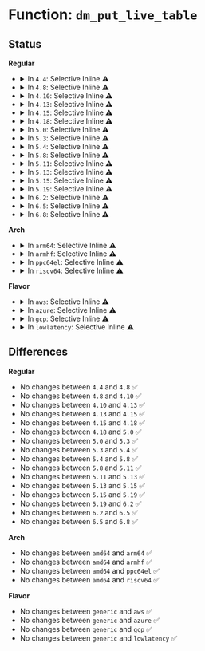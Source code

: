 # Function: <code>dm_put_live_table</code>

## Status
<b>Regular</b>
<ul>
<li>
<details>
<summary>In <code>4.4</code>: Selective Inline ⚠️</summary>

```c
void dm_put_live_table(struct mapped_device *md, int srcu_idx);
```

**Collision:** Unique Global

**Inline:** Selective

**Transformation:** False

**Instances:**

```
In drivers/md/dm.c (ffffffff816a02ff)
Location: drivers/md/dm.c:745
Inline: True
Inline callers:
  - drivers/md/dm.c:dm_get_live_table_for_ioctl
  - drivers/md/dm.c:dm_pr_clear
  - drivers/md/dm.c:dm_pr_preempt
  - drivers/md/dm.c:dm_pr_release
  - drivers/md/dm.c:dm_pr_reserve
  - drivers/md/dm.c:dm_pr_register
  - drivers/md/dm.c:dm_blk_ioctl
  - drivers/md/dm.c:__dm_destroy
  - drivers/md/dm.c:dm_make_request
  - drivers/md/dm.c:dm_make_request
  - drivers/md/dm.c:dm_wq_work
  - drivers/md/dm.c:dm_prep_fn
  - drivers/md/dm.c:dm_prep_fn
  - drivers/md/dm.c:dm_request_fn
  - drivers/md/dm.c:dm_mq_queue_rq
  - drivers/md/dm.c:dm_mq_queue_rq
Direct callers:
  - drivers/md/dm-ioctl.c:__hash_remove
  - drivers/md/dm-ioctl.c:__dev_status
  - drivers/md/dm-ioctl.c:__dev_status
  - drivers/md/dm-ioctl.c:target_message
  - drivers/md/dm-ioctl.c:dev_rename
  - drivers/md/dm-ioctl.c:table_status
  - drivers/md/dm-ioctl.c:table_deps
  - drivers/md/dm-ioctl.c:dev_wait
```
**Symbols:**

```
ffffffff816a3130-ffffffff816a3140: dm_put_live_table (STB_GLOBAL)
```
</details>
</li>
<li>
<details>
<summary>In <code>4.8</code>: Selective Inline ⚠️</summary>

```c
void dm_put_live_table(struct mapped_device *md, int srcu_idx);
```

**Collision:** Unique Global

**Inline:** Selective

**Transformation:** False

**Instances:**

```
In drivers/md/dm.c (ffffffff8170356a)
Location: drivers/md/dm.c:579
Inline: True
Inline callers:
  - drivers/md/dm.c:dm_wq_work
  - drivers/md/dm.c:__dm_destroy
  - drivers/md/dm.c:dm_make_request
  - drivers/md/dm.c:dm_make_request
  - drivers/md/dm.c:dm_blk_direct_access
  - drivers/md/dm.c:dm_grab_bdev_for_ioctl
  - drivers/md/dm.c:dm_grab_bdev_for_ioctl
Direct callers:
  - drivers/md/dm-ioctl.c:target_message
  - drivers/md/dm-ioctl.c:table_status
  - drivers/md/dm-ioctl.c:table_deps
  - drivers/md/dm-ioctl.c:dev_wait
  - drivers/md/dm-ioctl.c:dev_rename
  - drivers/md/dm-ioctl.c:__dev_status
  - drivers/md/dm-ioctl.c:__dev_status
  - drivers/md/dm-ioctl.c:__hash_remove
  - drivers/md/dm-rq.c:dm_mq_queue_rq
  - drivers/md/dm-rq.c:dm_old_request_fn
  - drivers/md/dm-rq.c:dm_old_prep_fn
  - drivers/md/dm-rq.c:dm_old_prep_fn
```
**Symbols:**

```
ffffffff817039a0-ffffffff817039b0: dm_put_live_table (STB_GLOBAL)
```
</details>
</li>
<li>
<details>
<summary>In <code>4.10</code>: Selective Inline ⚠️</summary>

```c
void dm_put_live_table(struct mapped_device *md, int srcu_idx);
```

**Collision:** Unique Global

**Inline:** Selective

**Transformation:** False

**Instances:**

```
In drivers/md/dm.c (ffffffff8173542a)
Location: drivers/md/dm.c:579
Inline: True
Inline callers:
  - drivers/md/dm.c:dm_wq_work
  - drivers/md/dm.c:__dm_destroy
  - drivers/md/dm.c:dm_make_request
  - drivers/md/dm.c:dm_make_request
  - drivers/md/dm.c:dm_blk_direct_access
  - drivers/md/dm.c:dm_grab_bdev_for_ioctl
  - drivers/md/dm.c:dm_grab_bdev_for_ioctl
Direct callers:
  - drivers/md/dm-table.c:dm_table_complete
  - drivers/md/dm-ioctl.c:target_message
  - drivers/md/dm-ioctl.c:table_status
  - drivers/md/dm-ioctl.c:table_deps
  - drivers/md/dm-ioctl.c:dev_wait
  - drivers/md/dm-ioctl.c:dev_rename
  - drivers/md/dm-ioctl.c:__dev_status
  - drivers/md/dm-ioctl.c:__dev_status
  - drivers/md/dm-ioctl.c:__hash_remove
  - drivers/md/dm-rq.c:dm_mq_queue_rq
  - drivers/md/dm-rq.c:dm_old_request_fn
  - drivers/md/dm-rq.c:dm_old_request_fn
  - drivers/md/dm-rq.c:dm_old_prep_fn
  - drivers/md/dm-rq.c:dm_old_prep_fn
```
**Symbols:**

```
ffffffff81735860-ffffffff81735870: dm_put_live_table (STB_GLOBAL)
```
</details>
</li>
<li>
<details>
<summary>In <code>4.13</code>: Selective Inline ⚠️</summary>

```c
void dm_put_live_table(struct mapped_device *md, int srcu_idx);
```

**Collision:** Unique Global

**Inline:** Selective

**Transformation:** False

**Instances:**

```
In drivers/md/dm.c (ffffffff8174e66a)
Location: drivers/md/dm.c:577
Inline: True
Inline callers:
  - drivers/md/dm.c:dm_wq_work
  - drivers/md/dm.c:__dm_destroy
  - drivers/md/dm.c:dm_make_request
  - drivers/md/dm.c:dm_make_request
  - drivers/md/dm.c:dm_dax_flush
  - drivers/md/dm.c:dm_dax_copy_from_iter
  - drivers/md/dm.c:dm_dax_direct_access
  - drivers/md/dm.c:dm_grab_bdev_for_ioctl
  - drivers/md/dm.c:dm_grab_bdev_for_ioctl
Direct callers:
  - drivers/md/dm-table.c:dm_table_complete
  - drivers/md/dm-ioctl.c:target_message
  - drivers/md/dm-ioctl.c:target_message
  - drivers/md/dm-ioctl.c:target_message
  - drivers/md/dm-ioctl.c:table_status
  - drivers/md/dm-ioctl.c:table_deps
  - drivers/md/dm-ioctl.c:dev_wait
  - drivers/md/dm-ioctl.c:dev_rename
  - drivers/md/dm-ioctl.c:__dev_status
  - drivers/md/dm-ioctl.c:__dev_status
  - drivers/md/dm-ioctl.c:__hash_remove
  - drivers/md/dm-rq.c:dm_mq_queue_rq
  - drivers/md/dm-rq.c:dm_old_request_fn
  - drivers/md/dm-rq.c:dm_old_request_fn
```
**Symbols:**

```
ffffffff8174ec60-ffffffff8174ec70: dm_put_live_table (STB_GLOBAL)
```
</details>
</li>
<li>
<details>
<summary>In <code>4.15</code>: Selective Inline ⚠️</summary>

```c
void dm_put_live_table(struct mapped_device *md, int srcu_idx);
```

**Collision:** Unique Global

**Inline:** Selective

**Transformation:** False

**Instances:**

```
In drivers/md/dm.c (ffffffff817c0695)
Location: drivers/md/dm.c:584
Inline: True
Inline callers:
  - drivers/md/dm.c:dm_wq_work
  - drivers/md/dm.c:__dm_destroy
  - drivers/md/dm.c:dm_make_request
  - drivers/md/dm.c:dm_make_request
  - drivers/md/dm.c:dm_dax_copy_from_iter
  - drivers/md/dm.c:dm_dax_direct_access
  - drivers/md/dm.c:dm_grab_bdev_for_ioctl
  - drivers/md/dm.c:dm_grab_bdev_for_ioctl
Direct callers:
  - drivers/md/dm-table.c:dm_table_complete
  - drivers/md/dm-ioctl.c:target_message
  - drivers/md/dm-ioctl.c:target_message
  - drivers/md/dm-ioctl.c:target_message
  - drivers/md/dm-ioctl.c:table_status
  - drivers/md/dm-ioctl.c:table_deps
  - drivers/md/dm-ioctl.c:dev_wait
  - drivers/md/dm-ioctl.c:dev_rename
  - drivers/md/dm-ioctl.c:__dev_status
  - drivers/md/dm-ioctl.c:__dev_status
  - drivers/md/dm-ioctl.c:__hash_remove
  - drivers/md/dm-rq.c:dm_mq_queue_rq
  - drivers/md/dm-rq.c:dm_old_request_fn
  - drivers/md/dm-rq.c:dm_old_request_fn
```
**Symbols:**

```
ffffffff817c0ea0-ffffffff817c0eb7: dm_put_live_table (STB_GLOBAL)
```
</details>
</li>
<li>
<details>
<summary>In <code>4.18</code>: Selective Inline ⚠️</summary>

```c
void dm_put_live_table(struct mapped_device *md, int srcu_idx);
```

**Collision:** Unique Global

**Inline:** Selective

**Transformation:** False

**Instances:**

```
In drivers/md/dm.c (ffffffff81806f9c)
Location: drivers/md/dm.c:676
Inline: True
Inline callers:
  - drivers/md/dm.c:dm_pr_clear
  - drivers/md/dm.c:dm_pr_preempt
  - drivers/md/dm.c:dm_pr_release
  - drivers/md/dm.c:dm_pr_reserve
  - drivers/md/dm.c:dm_wq_work
  - drivers/md/dm.c:__dm_destroy
  - drivers/md/dm.c:dm_dax_copy_to_iter
  - drivers/md/dm.c:dm_dax_copy_from_iter
  - drivers/md/dm.c:dm_dax_direct_access
  - drivers/md/dm.c:dm_blk_ioctl
  - drivers/md/dm.c:dm_prepare_ioctl
Direct callers:
  - drivers/md/dm-table.c:dm_table_complete
  - drivers/md/dm-ioctl.c:target_message
  - drivers/md/dm-ioctl.c:target_message
  - drivers/md/dm-ioctl.c:target_message
  - drivers/md/dm-ioctl.c:target_message
  - drivers/md/dm-ioctl.c:table_status
  - drivers/md/dm-ioctl.c:table_deps
  - drivers/md/dm-ioctl.c:dev_wait
  - drivers/md/dm-ioctl.c:dev_rename
  - drivers/md/dm-ioctl.c:__dev_status
  - drivers/md/dm-ioctl.c:__dev_status
  - drivers/md/dm-ioctl.c:__hash_remove
  - drivers/md/dm-rq.c:dm_mq_queue_rq
  - drivers/md/dm-rq.c:dm_old_request_fn
  - drivers/md/dm-rq.c:dm_old_request_fn
```
**Symbols:**

```
ffffffff818095c0-ffffffff818095d7: dm_put_live_table (STB_GLOBAL)
```
</details>
</li>
<li>
<details>
<summary>In <code>5.0</code>: Selective Inline ⚠️</summary>

```c
void dm_put_live_table(struct mapped_device *md, int srcu_idx);
```

**Collision:** Unique Global

**Inline:** Selective

**Transformation:** False

**Instances:**

```
In drivers/md/dm.c (ffffffff81832fcc)
Location: drivers/md/dm.c:731
Inline: True
Inline callers:
  - drivers/md/dm.c:dm_pr_clear
  - drivers/md/dm.c:dm_pr_preempt
  - drivers/md/dm.c:dm_pr_release
  - drivers/md/dm.c:dm_pr_reserve
  - drivers/md/dm.c:dm_wq_work
  - drivers/md/dm.c:__dm_destroy
  - drivers/md/dm.c:dm_make_request
  - drivers/md/dm.c:dm_make_request
  - drivers/md/dm.c:dm_dax_copy_to_iter
  - drivers/md/dm.c:dm_dax_copy_from_iter
  - drivers/md/dm.c:dm_dax_direct_access
  - drivers/md/dm.c:dm_blk_ioctl
  - drivers/md/dm.c:dm_prepare_ioctl
  - drivers/md/dm.c:dm_blk_report_zones
Direct callers:
  - drivers/md/dm-table.c:dm_table_complete
  - drivers/md/dm-ioctl.c:target_message
  - drivers/md/dm-ioctl.c:target_message
  - drivers/md/dm-ioctl.c:target_message
  - drivers/md/dm-ioctl.c:table_status
  - drivers/md/dm-ioctl.c:table_deps
  - drivers/md/dm-ioctl.c:dev_wait
  - drivers/md/dm-ioctl.c:dev_rename
  - drivers/md/dm-ioctl.c:__dev_status
  - drivers/md/dm-ioctl.c:__dev_status
  - drivers/md/dm-ioctl.c:__hash_remove
  - drivers/md/dm-rq.c:dm_mq_queue_rq
```
**Symbols:**

```
ffffffff818356d0-ffffffff818356e7: dm_put_live_table (STB_GLOBAL)
```
</details>
</li>
<li>
<details>
<summary>In <code>5.3</code>: Selective Inline ⚠️</summary>

```c
void dm_put_live_table(struct mapped_device *md, int srcu_idx);
```

**Collision:** Unique Global

**Inline:** Selective

**Transformation:** False

**Instances:**

```
In drivers/md/dm.c (ffffffff81876faf)
Location: drivers/md/dm.c:711
Inline: True
Inline callers:
  - drivers/md/dm.c:dm_pr_clear
  - drivers/md/dm.c:dm_pr_preempt
  - drivers/md/dm.c:dm_pr_release
  - drivers/md/dm.c:dm_pr_reserve
  - drivers/md/dm.c:dm_wq_work
  - drivers/md/dm.c:__dm_destroy
  - drivers/md/dm.c:dm_make_request
  - drivers/md/dm.c:dm_make_request
  - drivers/md/dm.c:dm_dax_copy_to_iter
  - drivers/md/dm.c:dm_dax_copy_from_iter
  - drivers/md/dm.c:dm_dax_supported
  - drivers/md/dm.c:dm_dax_direct_access
  - drivers/md/dm.c:dm_blk_ioctl
  - drivers/md/dm.c:dm_prepare_ioctl
  - drivers/md/dm.c:dm_blk_report_zones
Direct callers:
  - drivers/md/dm-table.c:dm_table_complete
  - drivers/md/dm-ioctl.c:target_message
  - drivers/md/dm-ioctl.c:target_message
  - drivers/md/dm-ioctl.c:target_message
  - drivers/md/dm-ioctl.c:target_message
  - drivers/md/dm-ioctl.c:table_status
  - drivers/md/dm-ioctl.c:table_deps
  - drivers/md/dm-ioctl.c:dev_wait
  - drivers/md/dm-ioctl.c:dev_rename
  - drivers/md/dm-ioctl.c:__dev_status
  - drivers/md/dm-ioctl.c:__dev_status
  - drivers/md/dm-ioctl.c:__hash_remove
  - drivers/md/dm-rq.c:dm_mq_queue_rq
```
**Symbols:**

```
ffffffff81878530-ffffffff81878558: dm_put_live_table (STB_GLOBAL)
```
</details>
</li>
<li>
<details>
<summary>In <code>5.4</code>: Selective Inline ⚠️</summary>

```c
void dm_put_live_table(struct mapped_device *md, int srcu_idx);
```

**Collision:** Unique Global

**Inline:** Selective

**Transformation:** False

**Instances:**

```
In drivers/md/dm.c (ffffffff818a8d3f)
Location: drivers/md/dm.c:711
Inline: True
Inline callers:
  - drivers/md/dm.c:dm_pr_clear
  - drivers/md/dm.c:dm_pr_preempt
  - drivers/md/dm.c:dm_pr_release
  - drivers/md/dm.c:dm_pr_reserve
  - drivers/md/dm.c:dm_wq_work
  - drivers/md/dm.c:__dm_destroy
  - drivers/md/dm.c:dm_make_request
  - drivers/md/dm.c:dm_make_request
  - drivers/md/dm.c:dm_dax_copy_to_iter
  - drivers/md/dm.c:dm_dax_copy_from_iter
  - drivers/md/dm.c:dm_dax_supported
  - drivers/md/dm.c:dm_dax_direct_access
  - drivers/md/dm.c:dm_blk_ioctl
  - drivers/md/dm.c:dm_prepare_ioctl
  - drivers/md/dm.c:dm_blk_report_zones
Direct callers:
  - drivers/md/dm-table.c:dm_table_complete
  - drivers/md/dm-ioctl.c:target_message
  - drivers/md/dm-ioctl.c:target_message
  - drivers/md/dm-ioctl.c:target_message
  - drivers/md/dm-ioctl.c:target_message
  - drivers/md/dm-ioctl.c:table_status
  - drivers/md/dm-ioctl.c:table_deps
  - drivers/md/dm-ioctl.c:dev_wait
  - drivers/md/dm-ioctl.c:dev_rename
  - drivers/md/dm-ioctl.c:__dev_status
  - drivers/md/dm-ioctl.c:__dev_status
  - drivers/md/dm-ioctl.c:__hash_remove
  - drivers/md/dm-rq.c:dm_mq_queue_rq
```
**Symbols:**

```
ffffffff818aa370-ffffffff818aa398: dm_put_live_table (STB_GLOBAL)
```
</details>
</li>
<li>
<details>
<summary>In <code>5.8</code>: Selective Inline ⚠️</summary>

```c
void dm_put_live_table(struct mapped_device *md, int srcu_idx);
```

**Collision:** Unique Global

**Inline:** Selective

**Transformation:** False

**Instances:**

```
In drivers/md/dm.c (ffffffff8197875f)
Location: drivers/md/dm.c:724
Inline: True
Inline callers:
  - drivers/md/dm.c:dm_pr_clear
  - drivers/md/dm.c:dm_pr_preempt
  - drivers/md/dm.c:dm_pr_release
  - drivers/md/dm.c:dm_pr_reserve
  - drivers/md/dm.c:dm_wq_work
  - drivers/md/dm.c:__dm_destroy
  - drivers/md/dm.c:dm_make_request
  - drivers/md/dm.c:dm_make_request
  - drivers/md/dm.c:dm_dax_zero_page_range
  - drivers/md/dm.c:dm_dax_zero_page_range
  - drivers/md/dm.c:dm_dax_copy_to_iter
  - drivers/md/dm.c:dm_dax_copy_from_iter
  - drivers/md/dm.c:dm_dax_supported
  - drivers/md/dm.c:dm_dax_direct_access
  - drivers/md/dm.c:dm_blk_ioctl
  - drivers/md/dm.c:dm_prepare_ioctl
  - drivers/md/dm.c:dm_blk_report_zones
Direct callers:
  - drivers/md/dm-table.c:dm_table_determine_type
  - drivers/md/dm-ioctl.c:target_message
  - drivers/md/dm-ioctl.c:target_message
  - drivers/md/dm-ioctl.c:target_message
  - drivers/md/dm-ioctl.c:target_message
  - drivers/md/dm-ioctl.c:table_status
  - drivers/md/dm-ioctl.c:table_deps
  - drivers/md/dm-ioctl.c:dev_wait
  - drivers/md/dm-ioctl.c:__dev_status
  - drivers/md/dm-ioctl.c:__dev_status
  - drivers/md/dm-ioctl.c:dm_hash_rename
  - drivers/md/dm-ioctl.c:__hash_remove
  - drivers/md/dm-rq.c:dm_mq_queue_rq
```
**Symbols:**

```
ffffffff8197a7e0-ffffffff8197a808: dm_put_live_table (STB_GLOBAL)
```
</details>
</li>
<li>
<details>
<summary>In <code>5.11</code>: Selective Inline ⚠️</summary>

```c
void dm_put_live_table(struct mapped_device *md, int srcu_idx);
```

**Collision:** Unique Global

**Inline:** Selective

**Transformation:** False

**Instances:**

```
In drivers/md/dm.c (ffffffff8197d5b9)
Location: drivers/md/dm.c:720
Inline: True
Inline callers:
  - drivers/md/dm.c:dm_pr_clear
  - drivers/md/dm.c:dm_pr_preempt
  - drivers/md/dm.c:dm_pr_release
  - drivers/md/dm.c:dm_pr_reserve
  - drivers/md/dm.c:__dm_destroy
  - drivers/md/dm.c:dm_submit_bio
  - drivers/md/dm.c:dm_dax_zero_page_range
  - drivers/md/dm.c:dm_dax_copy_to_iter
  - drivers/md/dm.c:dm_dax_copy_from_iter
  - drivers/md/dm.c:dm_dax_supported
  - drivers/md/dm.c:dm_dax_direct_access
  - drivers/md/dm.c:dm_blk_ioctl
  - drivers/md/dm.c:dm_prepare_ioctl
  - drivers/md/dm.c:dm_blk_report_zones
Direct callers:
  - drivers/md/dm-table.c:dm_table_determine_type
  - drivers/md/dm-ioctl.c:target_message
  - drivers/md/dm-ioctl.c:target_message
  - drivers/md/dm-ioctl.c:target_message
  - drivers/md/dm-ioctl.c:target_message
  - drivers/md/dm-ioctl.c:table_status
  - drivers/md/dm-ioctl.c:table_deps
  - drivers/md/dm-ioctl.c:dev_wait
  - drivers/md/dm-ioctl.c:__dev_status
  - drivers/md/dm-ioctl.c:__dev_status
  - drivers/md/dm-ioctl.c:dm_hash_rename
  - drivers/md/dm-ioctl.c:__hash_remove
  - drivers/md/dm-rq.c:dm_mq_queue_rq
```
**Symbols:**

```
ffffffff8197f020-ffffffff8197f048: dm_put_live_table (STB_GLOBAL)
```
</details>
</li>
<li>
<details>
<summary>In <code>5.13</code>: Selective Inline ⚠️</summary>

```c
void dm_put_live_table(struct mapped_device *md, int srcu_idx);
```

**Collision:** Unique Global

**Inline:** Selective

**Transformation:** False

**Instances:**

```
In drivers/md/dm.c (ffffffff819615b9)
Location: drivers/md/dm.c:725
Inline: True
Inline callers:
  - drivers/md/dm.c:dm_pr_clear
  - drivers/md/dm.c:dm_pr_preempt
  - drivers/md/dm.c:dm_pr_release
  - drivers/md/dm.c:dm_pr_reserve
  - drivers/md/dm.c:__dm_destroy
  - drivers/md/dm.c:dm_submit_bio
  - drivers/md/dm.c:dm_dax_zero_page_range
  - drivers/md/dm.c:dm_dax_copy_to_iter
  - drivers/md/dm.c:dm_dax_copy_from_iter
  - drivers/md/dm.c:dm_dax_supported
  - drivers/md/dm.c:dm_dax_direct_access
  - drivers/md/dm.c:dm_blk_ioctl
  - drivers/md/dm.c:dm_prepare_ioctl
  - drivers/md/dm.c:dm_blk_report_zones
Direct callers:
  - drivers/md/dm-table.c:dm_keyslot_evict
  - drivers/md/dm-table.c:dm_table_determine_type
  - drivers/md/dm-ioctl.c:target_message
  - drivers/md/dm-ioctl.c:target_message
  - drivers/md/dm-ioctl.c:target_message
  - drivers/md/dm-ioctl.c:target_message
  - drivers/md/dm-ioctl.c:table_status
  - drivers/md/dm-ioctl.c:table_deps
  - drivers/md/dm-ioctl.c:dev_wait
  - drivers/md/dm-ioctl.c:__dev_status
  - drivers/md/dm-ioctl.c:__dev_status
  - drivers/md/dm-ioctl.c:dm_hash_rename
  - drivers/md/dm-ioctl.c:__hash_remove
  - drivers/md/dm-rq.c:dm_mq_queue_rq
```
**Symbols:**

```
ffffffff81962e70-ffffffff81962e98: dm_put_live_table (STB_GLOBAL)
```
</details>
</li>
<li>
<details>
<summary>In <code>5.15</code>: Selective Inline ⚠️</summary>

```c
void dm_put_live_table(struct mapped_device *md, int srcu_idx);
```

**Collision:** Unique Global

**Inline:** Selective

**Transformation:** False

**Instances:**

```
In drivers/md/dm.c (ffffffff81a08519)
Location: drivers/md/dm.c:605
Inline: True
Inline callers:
  - drivers/md/dm.c:dm_pr_clear
  - drivers/md/dm.c:dm_pr_preempt
  - drivers/md/dm.c:dm_pr_release
  - drivers/md/dm.c:dm_pr_reserve
  - drivers/md/dm.c:__dm_destroy
  - drivers/md/dm.c:dm_submit_bio
  - drivers/md/dm.c:dm_dax_zero_page_range
  - drivers/md/dm.c:dm_dax_copy_to_iter
  - drivers/md/dm.c:dm_dax_copy_from_iter
  - drivers/md/dm.c:dm_dax_supported
  - drivers/md/dm.c:dm_dax_direct_access
  - drivers/md/dm.c:dm_blk_ioctl
  - drivers/md/dm.c:dm_prepare_ioctl
Direct callers:
  - drivers/md/dm-zone.c:dm_zone_map_bio_begin
  - drivers/md/dm-zone.c:dm_blk_report_zones
  - drivers/md/dm-table.c:dm_keyslot_evict
  - drivers/md/dm-table.c:dm_table_determine_type
  - drivers/md/dm-ioctl.c:target_message
  - drivers/md/dm-ioctl.c:target_message
  - drivers/md/dm-ioctl.c:target_message
  - drivers/md/dm-ioctl.c:target_message
  - drivers/md/dm-ioctl.c:table_status
  - drivers/md/dm-ioctl.c:table_deps
  - drivers/md/dm-ioctl.c:dev_wait
  - drivers/md/dm-ioctl.c:__dev_status
  - drivers/md/dm-ioctl.c:__dev_status
  - drivers/md/dm-ioctl.c:dm_hash_rename
  - drivers/md/dm-ioctl.c:__hash_remove
  - drivers/md/dm-rq.c:dm_mq_queue_rq
```
**Symbols:**

```
ffffffff81a09ea0-ffffffff81a09ec8: dm_put_live_table (STB_GLOBAL)
```
</details>
</li>
<li>
<details>
<summary>In <code>5.19</code>: Selective Inline ⚠️</summary>

```c
void dm_put_live_table(struct mapped_device *md, int srcu_idx);
```

**Collision:** Unique Global

**Inline:** Selective

**Transformation:** False

**Instances:**

```
In drivers/md/dm.c (ffffffff81b70811)
Location: drivers/md/dm.c:690
Inline: True
Inline callers:
  - drivers/md/dm.c:dm_pr_clear
  - drivers/md/dm.c:dm_pr_preempt
  - drivers/md/dm.c:dm_pr_release
  - drivers/md/dm.c:dm_pr_reserve
  - drivers/md/dm.c:__dm_destroy
  - drivers/md/dm.c:dm_submit_bio
  - drivers/md/dm.c:dm_dax_recovery_write
  - drivers/md/dm.c:dm_dax_zero_page_range
  - drivers/md/dm.c:dm_dax_direct_access
  - drivers/md/dm.c:dm_blk_ioctl
  - drivers/md/dm.c:dm_prepare_ioctl
Direct callers:
  - drivers/md/dm-zone.c:dm_zone_map_bio_begin
  - drivers/md/dm-zone.c:dm_blk_report_zones
  - drivers/md/dm-table.c:dm_keyslot_evict
  - drivers/md/dm-table.c:dm_table_determine_type
  - drivers/md/dm-ioctl.c:target_message
  - drivers/md/dm-ioctl.c:target_message
  - drivers/md/dm-ioctl.c:target_message
  - drivers/md/dm-ioctl.c:target_message
  - drivers/md/dm-ioctl.c:table_status
  - drivers/md/dm-ioctl.c:table_deps
  - drivers/md/dm-ioctl.c:dev_wait
  - drivers/md/dm-ioctl.c:__dev_status
  - drivers/md/dm-ioctl.c:__dev_status
  - drivers/md/dm-ioctl.c:dm_hash_rename
  - drivers/md/dm-ioctl.c:__hash_remove
  - drivers/md/dm-rq.c:dm_mq_queue_rq
  - drivers/md/dm-rq.c:dm_mq_queue_rq
```
**Symbols:**

```
ffffffff81b73330-ffffffff81b73365: dm_put_live_table (STB_GLOBAL)
```
</details>
</li>
<li>
<details>
<summary>In <code>6.2</code>: Selective Inline ⚠️</summary>

```c
void dm_put_live_table(struct mapped_device *md, int srcu_idx);
```

**Collision:** Unique Global

**Inline:** Selective

**Transformation:** False

**Instances:**

```
In drivers/md/dm.c (ffffffff81d0d851)
Location: drivers/md/dm.c:684
Inline: True
Inline callers:
  - drivers/md/dm.c:dm_pr_clear
  - drivers/md/dm.c:__dm_destroy
  - drivers/md/dm.c:dm_submit_bio
  - drivers/md/dm.c:dm_dax_recovery_write
  - drivers/md/dm.c:dm_dax_zero_page_range
  - drivers/md/dm.c:dm_dax_direct_access
  - drivers/md/dm.c:dm_blk_ioctl
  - drivers/md/dm.c:dm_prepare_ioctl
Direct callers:
  - drivers/md/dm-zone.c:dm_zone_map_bio_begin
  - drivers/md/dm-zone.c:dm_blk_report_zones
  - drivers/md/dm-table.c:dm_keyslot_evict
  - drivers/md/dm-table.c:dm_table_determine_type
  - drivers/md/dm-ioctl.c:target_message
  - drivers/md/dm-ioctl.c:target_message
  - drivers/md/dm-ioctl.c:target_message
  - drivers/md/dm-ioctl.c:target_message
  - drivers/md/dm-ioctl.c:table_status
  - drivers/md/dm-ioctl.c:table_deps
  - drivers/md/dm-ioctl.c:dev_wait
  - drivers/md/dm-ioctl.c:__dev_status
  - drivers/md/dm-ioctl.c:__dev_status
  - drivers/md/dm-ioctl.c:__dev_status
  - drivers/md/dm-ioctl.c:dm_hash_rename
  - drivers/md/dm-ioctl.c:__hash_remove
  - drivers/md/dm-rq.c:dm_mq_queue_rq
  - drivers/md/dm-rq.c:dm_mq_queue_rq
```
**Symbols:**

```
ffffffff81d0fe70-ffffffff81d0fea5: dm_put_live_table (STB_GLOBAL)
```
</details>
</li>
<li>
<details>
<summary>In <code>6.5</code>: Selective Inline ⚠️</summary>

```c
void dm_put_live_table(struct mapped_device *md, int srcu_idx);
```

**Collision:** Unique Global

**Inline:** Selective

**Transformation:** False

**Instances:**

```
In drivers/md/dm.c (ffffffff81d767ab)
Location: drivers/md/dm.c:691
Inline: True
Inline callers:
  - drivers/md/dm.c:dm_pr_clear
  - drivers/md/dm.c:__dm_destroy
  - drivers/md/dm.c:dm_submit_bio
  - drivers/md/dm.c:dm_dax_recovery_write
  - drivers/md/dm.c:dm_dax_zero_page_range
  - drivers/md/dm.c:dm_dax_direct_access
  - drivers/md/dm.c:dm_blk_ioctl
  - drivers/md/dm.c:dm_prepare_ioctl
Direct callers:
  - drivers/md/dm-zone.c:dm_zone_map_bio_begin
  - drivers/md/dm-zone.c:dm_blk_report_zones
  - drivers/md/dm-table.c:dm_keyslot_evict
  - drivers/md/dm-table.c:dm_table_determine_type
  - drivers/md/dm-ioctl.c:target_message
  - drivers/md/dm-ioctl.c:target_message
  - drivers/md/dm-ioctl.c:target_message
  - drivers/md/dm-ioctl.c:target_message
  - drivers/md/dm-ioctl.c:table_status
  - drivers/md/dm-ioctl.c:table_deps
  - drivers/md/dm-ioctl.c:dev_wait
  - drivers/md/dm-ioctl.c:__dev_status
  - drivers/md/dm-ioctl.c:__dev_status
  - drivers/md/dm-ioctl.c:dm_hash_rename
  - drivers/md/dm-ioctl.c:__hash_remove
  - drivers/md/dm-rq.c:dm_mq_queue_rq
  - drivers/md/dm-rq.c:dm_mq_queue_rq
```
**Symbols:**

```
ffffffff81d792f0-ffffffff81d79325: dm_put_live_table (STB_GLOBAL)
```
</details>
</li>
<li>
<details>
<summary>In <code>6.8</code>: Selective Inline ⚠️</summary>

```c
void dm_put_live_table(struct mapped_device *md, int srcu_idx);
```

**Collision:** Unique Global

**Inline:** Selective

**Transformation:** False

**Instances:**

```
In drivers/md/dm.c (ffffffff81e2d9db)
Location: drivers/md/dm.c:693
Inline: True
Inline callers:
  - drivers/md/dm.c:dm_pr_clear
  - drivers/md/dm.c:__dm_destroy
  - drivers/md/dm.c:dm_submit_bio
  - drivers/md/dm.c:dm_dax_recovery_write
  - drivers/md/dm.c:dm_dax_zero_page_range
  - drivers/md/dm.c:dm_dax_direct_access
  - drivers/md/dm.c:dm_blk_ioctl
  - drivers/md/dm.c:dm_prepare_ioctl
Direct callers:
  - drivers/md/dm-zone.c:dm_zone_map_bio_begin
  - drivers/md/dm-zone.c:dm_blk_report_zones
  - drivers/md/dm-table.c:dm_keyslot_evict
  - drivers/md/dm-table.c:dm_table_determine_type
  - drivers/md/dm-ioctl.c:target_message
  - drivers/md/dm-ioctl.c:target_message
  - drivers/md/dm-ioctl.c:target_message
  - drivers/md/dm-ioctl.c:target_message
  - drivers/md/dm-ioctl.c:table_status
  - drivers/md/dm-ioctl.c:table_deps
  - drivers/md/dm-ioctl.c:dev_wait
  - drivers/md/dm-ioctl.c:__dev_status
  - drivers/md/dm-ioctl.c:__dev_status
  - drivers/md/dm-ioctl.c:dm_hash_rename
  - drivers/md/dm-ioctl.c:__hash_remove
  - drivers/md/dm-rq.c:dm_mq_queue_rq
  - drivers/md/dm-rq.c:dm_mq_queue_rq
```
**Symbols:**

```
ffffffff81e30460-ffffffff81e30495: dm_put_live_table (STB_GLOBAL)
```
</details>
</li>
</ul>
<b>Arch</b>
<ul>
<li>
<details>
<summary>In <code>arm64</code>: Selective Inline ⚠️</summary>

```c
void dm_put_live_table(struct mapped_device *md, int srcu_idx);
```

**Collision:** Unique Global

**Inline:** Selective

**Transformation:** False

**Instances:**

```
In drivers/md/dm.c (ffff800010afd138)
Location: drivers/md/dm.c:711
Inline: True
Inline callers:
  - drivers/md/dm.c:dm_pr_clear
  - drivers/md/dm.c:dm_pr_preempt
  - drivers/md/dm.c:dm_pr_release
  - drivers/md/dm.c:dm_pr_reserve
  - drivers/md/dm.c:dm_wq_work
  - drivers/md/dm.c:__dm_destroy
  - drivers/md/dm.c:dm_make_request
  - drivers/md/dm.c:dm_make_request
  - drivers/md/dm.c:dm_dax_copy_to_iter
  - drivers/md/dm.c:dm_dax_copy_from_iter
  - drivers/md/dm.c:dm_dax_supported
  - drivers/md/dm.c:dm_dax_direct_access
  - drivers/md/dm.c:dm_blk_ioctl
  - drivers/md/dm.c:dm_prepare_ioctl
  - drivers/md/dm.c:dm_blk_report_zones
Direct callers:
  - drivers/md/dm-table.c:dm_table_complete
  - drivers/md/dm-ioctl.c:target_message
  - drivers/md/dm-ioctl.c:target_message
  - drivers/md/dm-ioctl.c:target_message
  - drivers/md/dm-ioctl.c:table_status
  - drivers/md/dm-ioctl.c:table_deps
  - drivers/md/dm-ioctl.c:dev_wait
  - drivers/md/dm-ioctl.c:dev_rename
  - drivers/md/dm-ioctl.c:__dev_status
  - drivers/md/dm-ioctl.c:__dev_status
  - drivers/md/dm-ioctl.c:__hash_remove
  - drivers/md/dm-rq.c:dm_mq_queue_rq
```
**Symbols:**

```
ffff800010b00250-ffff800010b002a4: dm_put_live_table (STB_GLOBAL)
```
</details>
</li>
<li>
<details>
<summary>In <code>armhf</code>: Selective Inline ⚠️</summary>

```c
void dm_put_live_table(struct mapped_device *md, int srcu_idx);
```

**Collision:** Unique Global

**Inline:** Selective

**Transformation:** False

**Instances:**

```
In drivers/md/dm.c (c0bdecf8)
Location: drivers/md/dm.c:711
Inline: True
Inline callers:
  - drivers/md/dm.c:dm_pr_clear
  - drivers/md/dm.c:dm_pr_preempt
  - drivers/md/dm.c:dm_pr_release
  - drivers/md/dm.c:dm_pr_reserve
  - drivers/md/dm.c:dm_wq_work
  - drivers/md/dm.c:__dm_destroy
  - drivers/md/dm.c:dm_make_request
  - drivers/md/dm.c:dm_make_request
  - drivers/md/dm.c:dm_blk_ioctl
  - drivers/md/dm.c:dm_prepare_ioctl
  - drivers/md/dm.c:dm_blk_report_zones
Direct callers:
  - drivers/md/dm-table.c:dm_table_complete
  - drivers/md/dm-ioctl.c:target_message
  - drivers/md/dm-ioctl.c:target_message
  - drivers/md/dm-ioctl.c:target_message
  - drivers/md/dm-ioctl.c:table_status
  - drivers/md/dm-ioctl.c:table_deps
  - drivers/md/dm-ioctl.c:dev_wait
  - drivers/md/dm-ioctl.c:dev_rename
  - drivers/md/dm-ioctl.c:__dev_status
  - drivers/md/dm-ioctl.c:__dev_status
  - drivers/md/dm-ioctl.c:__hash_remove
  - drivers/md/dm-rq.c:dm_mq_queue_rq
```
**Symbols:**

```
c0bdfca0-c0bdfd08: dm_put_live_table (STB_GLOBAL)
```
</details>
</li>
<li>
<details>
<summary>In <code>ppc64el</code>: Selective Inline ⚠️</summary>

```c
void dm_put_live_table(struct mapped_device *md, int srcu_idx);
```

**Collision:** Unique Global

**Inline:** Selective

**Transformation:** False

**Instances:**

```
In drivers/md/dm.c (c000000000bedcf0)
Location: drivers/md/dm.c:711
Inline: True
Inline callers:
  - drivers/md/dm.c:dm_pr_clear
  - drivers/md/dm.c:dm_pr_preempt
  - drivers/md/dm.c:dm_pr_release
  - drivers/md/dm.c:dm_pr_reserve
  - drivers/md/dm.c:dm_wq_work
  - drivers/md/dm.c:__dm_destroy
  - drivers/md/dm.c:dm_make_request
  - drivers/md/dm.c:dm_make_request
  - drivers/md/dm.c:dm_dax_copy_to_iter
  - drivers/md/dm.c:dm_dax_copy_from_iter
  - drivers/md/dm.c:dm_dax_supported
  - drivers/md/dm.c:dm_dax_direct_access
  - drivers/md/dm.c:dm_blk_ioctl
  - drivers/md/dm.c:dm_prepare_ioctl
  - drivers/md/dm.c:dm_blk_report_zones
Direct callers:
  - drivers/md/dm-table.c:dm_table_complete
  - drivers/md/dm-ioctl.c:target_message
  - drivers/md/dm-ioctl.c:target_message
  - drivers/md/dm-ioctl.c:target_message
  - drivers/md/dm-ioctl.c:table_status
  - drivers/md/dm-ioctl.c:table_deps
  - drivers/md/dm-ioctl.c:dev_wait
  - drivers/md/dm-ioctl.c:dev_rename
  - drivers/md/dm-ioctl.c:__dev_status
  - drivers/md/dm-ioctl.c:__dev_status
  - drivers/md/dm-ioctl.c:__hash_remove
  - drivers/md/dm-rq.c:dm_mq_queue_rq
```
**Symbols:**

```
c000000000bef630-c000000000bef69c: dm_put_live_table (STB_GLOBAL)
```
</details>
</li>
<li>
<details>
<summary>In <code>riscv64</code>: Selective Inline ⚠️</summary>

```c
void dm_put_live_table(struct mapped_device *md, int srcu_idx);
```

**Collision:** Unique Global

**Inline:** Selective

**Transformation:** False

**Instances:**

```
In drivers/md/dm.c (ffffffe0006ef064)
Location: drivers/md/dm.c:711
Inline: True
Inline callers:
  - drivers/md/dm.c:dm_pr_clear
  - drivers/md/dm.c:dm_pr_preempt
  - drivers/md/dm.c:dm_pr_release
  - drivers/md/dm.c:dm_pr_reserve
  - drivers/md/dm.c:dm_wq_work
  - drivers/md/dm.c:__dm_destroy
  - drivers/md/dm.c:dm_make_request
  - drivers/md/dm.c:dm_make_request
  - drivers/md/dm.c:dm_dax_copy_to_iter
  - drivers/md/dm.c:dm_dax_copy_from_iter
  - drivers/md/dm.c:dm_dax_supported
  - drivers/md/dm.c:dm_dax_direct_access
  - drivers/md/dm.c:dm_blk_ioctl
  - drivers/md/dm.c:dm_prepare_ioctl
  - drivers/md/dm.c:dm_blk_report_zones
Direct callers:
  - drivers/md/dm-table.c:dm_table_complete
  - drivers/md/dm-ioctl.c:target_message
  - drivers/md/dm-ioctl.c:target_message
  - drivers/md/dm-ioctl.c:target_message
  - drivers/md/dm-ioctl.c:table_status
  - drivers/md/dm-ioctl.c:table_deps
  - drivers/md/dm-ioctl.c:dev_wait
  - drivers/md/dm-ioctl.c:dev_rename
  - drivers/md/dm-ioctl.c:__dev_status
  - drivers/md/dm-ioctl.c:__dev_status
  - drivers/md/dm-ioctl.c:__hash_remove
  - drivers/md/dm-rq.c:dm_mq_queue_rq
```
**Symbols:**

```
ffffffe0006f07d4-ffffffe0006f0812: dm_put_live_table (STB_GLOBAL)
```
</details>
</li>
</ul>
<b>Flavor</b>
<ul>
<li>
<details>
<summary>In <code>aws</code>: Selective Inline ⚠️</summary>

```c
void dm_put_live_table(struct mapped_device *md, int srcu_idx);
```

**Collision:** Unique Global

**Inline:** Selective

**Transformation:** False

**Instances:**

```
In drivers/md/dm.c (ffffffff8184ebbf)
Location: drivers/md/dm.c:711
Inline: True
Inline callers:
  - drivers/md/dm.c:dm_pr_clear
  - drivers/md/dm.c:dm_pr_preempt
  - drivers/md/dm.c:dm_pr_release
  - drivers/md/dm.c:dm_pr_reserve
  - drivers/md/dm.c:dm_wq_work
  - drivers/md/dm.c:__dm_destroy
  - drivers/md/dm.c:dm_make_request
  - drivers/md/dm.c:dm_make_request
  - drivers/md/dm.c:dm_dax_copy_to_iter
  - drivers/md/dm.c:dm_dax_copy_from_iter
  - drivers/md/dm.c:dm_dax_supported
  - drivers/md/dm.c:dm_dax_direct_access
  - drivers/md/dm.c:dm_blk_ioctl
  - drivers/md/dm.c:dm_prepare_ioctl
  - drivers/md/dm.c:dm_blk_report_zones
Direct callers:
  - drivers/md/dm-table.c:dm_table_complete
  - drivers/md/dm-ioctl.c:target_message
  - drivers/md/dm-ioctl.c:target_message
  - drivers/md/dm-ioctl.c:target_message
  - drivers/md/dm-ioctl.c:target_message
  - drivers/md/dm-ioctl.c:table_status
  - drivers/md/dm-ioctl.c:table_deps
  - drivers/md/dm-ioctl.c:dev_wait
  - drivers/md/dm-ioctl.c:dev_rename
  - drivers/md/dm-ioctl.c:__dev_status
  - drivers/md/dm-ioctl.c:__dev_status
  - drivers/md/dm-ioctl.c:__hash_remove
  - drivers/md/dm-rq.c:dm_mq_queue_rq
```
**Symbols:**

```
ffffffff818501f0-ffffffff81850218: dm_put_live_table (STB_GLOBAL)
```
</details>
</li>
<li>
<details>
<summary>In <code>azure</code>: Selective Inline ⚠️</summary>

```c
void dm_put_live_table(struct mapped_device *md, int srcu_idx);
```

**Collision:** Unique Global

**Inline:** Selective

**Transformation:** False

**Instances:**

```
In drivers/md/dm.c (ffffffff818161df)
Location: drivers/md/dm.c:711
Inline: True
Inline callers:
  - drivers/md/dm.c:dm_pr_clear
  - drivers/md/dm.c:dm_pr_preempt
  - drivers/md/dm.c:dm_pr_release
  - drivers/md/dm.c:dm_pr_reserve
  - drivers/md/dm.c:dm_wq_work
  - drivers/md/dm.c:__dm_destroy
  - drivers/md/dm.c:dm_make_request
  - drivers/md/dm.c:dm_make_request
  - drivers/md/dm.c:dm_dax_copy_to_iter
  - drivers/md/dm.c:dm_dax_copy_from_iter
  - drivers/md/dm.c:dm_dax_supported
  - drivers/md/dm.c:dm_dax_direct_access
  - drivers/md/dm.c:dm_blk_ioctl
  - drivers/md/dm.c:dm_prepare_ioctl
  - drivers/md/dm.c:dm_blk_report_zones
Direct callers:
  - drivers/md/dm-table.c:dm_table_complete
  - drivers/md/dm-ioctl.c:target_message
  - drivers/md/dm-ioctl.c:target_message
  - drivers/md/dm-ioctl.c:target_message
  - drivers/md/dm-ioctl.c:target_message
  - drivers/md/dm-ioctl.c:table_status
  - drivers/md/dm-ioctl.c:table_deps
  - drivers/md/dm-ioctl.c:dev_wait
  - drivers/md/dm-ioctl.c:dev_rename
  - drivers/md/dm-ioctl.c:__dev_status
  - drivers/md/dm-ioctl.c:__dev_status
  - drivers/md/dm-ioctl.c:__hash_remove
  - drivers/md/dm-rq.c:dm_mq_queue_rq
```
**Symbols:**

```
ffffffff81817800-ffffffff81817828: dm_put_live_table (STB_GLOBAL)
```
</details>
</li>
<li>
<details>
<summary>In <code>gcp</code>: Selective Inline ⚠️</summary>

```c
void dm_put_live_table(struct mapped_device *md, int srcu_idx);
```

**Collision:** Unique Global

**Inline:** Selective

**Transformation:** False

**Instances:**

```
In drivers/md/dm.c (ffffffff8189e1ef)
Location: drivers/md/dm.c:711
Inline: True
Inline callers:
  - drivers/md/dm.c:dm_pr_clear
  - drivers/md/dm.c:dm_pr_preempt
  - drivers/md/dm.c:dm_pr_release
  - drivers/md/dm.c:dm_pr_reserve
  - drivers/md/dm.c:dm_wq_work
  - drivers/md/dm.c:__dm_destroy
  - drivers/md/dm.c:dm_make_request
  - drivers/md/dm.c:dm_make_request
  - drivers/md/dm.c:dm_dax_copy_to_iter
  - drivers/md/dm.c:dm_dax_copy_from_iter
  - drivers/md/dm.c:dm_dax_supported
  - drivers/md/dm.c:dm_dax_direct_access
  - drivers/md/dm.c:dm_blk_ioctl
  - drivers/md/dm.c:dm_prepare_ioctl
  - drivers/md/dm.c:dm_blk_report_zones
Direct callers:
  - drivers/md/dm-table.c:dm_table_complete
  - drivers/md/dm-ioctl.c:target_message
  - drivers/md/dm-ioctl.c:target_message
  - drivers/md/dm-ioctl.c:target_message
  - drivers/md/dm-ioctl.c:target_message
  - drivers/md/dm-ioctl.c:table_status
  - drivers/md/dm-ioctl.c:table_deps
  - drivers/md/dm-ioctl.c:dev_wait
  - drivers/md/dm-ioctl.c:dev_rename
  - drivers/md/dm-ioctl.c:__dev_status
  - drivers/md/dm-ioctl.c:__dev_status
  - drivers/md/dm-ioctl.c:__hash_remove
  - drivers/md/dm-rq.c:dm_mq_queue_rq
```
**Symbols:**

```
ffffffff8189f820-ffffffff8189f848: dm_put_live_table (STB_GLOBAL)
```
</details>
</li>
<li>
<details>
<summary>In <code>lowlatency</code>: Selective Inline ⚠️</summary>

```c
void dm_put_live_table(struct mapped_device *md, int srcu_idx);
```

**Collision:** Unique Global

**Inline:** Selective

**Transformation:** False

**Instances:**

```
In drivers/md/dm.c (ffffffff818ba8af)
Location: drivers/md/dm.c:711
Inline: True
Inline callers:
  - drivers/md/dm.c:dm_pr_clear
  - drivers/md/dm.c:dm_pr_preempt
  - drivers/md/dm.c:dm_pr_release
  - drivers/md/dm.c:dm_pr_reserve
  - drivers/md/dm.c:dm_wq_work
  - drivers/md/dm.c:__dm_destroy
  - drivers/md/dm.c:dm_make_request
  - drivers/md/dm.c:dm_make_request
  - drivers/md/dm.c:dm_dax_copy_to_iter
  - drivers/md/dm.c:dm_dax_copy_from_iter
  - drivers/md/dm.c:dm_dax_supported
  - drivers/md/dm.c:dm_dax_direct_access
  - drivers/md/dm.c:dm_blk_ioctl
  - drivers/md/dm.c:dm_prepare_ioctl
  - drivers/md/dm.c:dm_blk_report_zones
Direct callers:
  - drivers/md/dm-table.c:dm_table_complete
  - drivers/md/dm-ioctl.c:target_message
  - drivers/md/dm-ioctl.c:target_message
  - drivers/md/dm-ioctl.c:target_message
  - drivers/md/dm-ioctl.c:target_message
  - drivers/md/dm-ioctl.c:table_status
  - drivers/md/dm-ioctl.c:table_deps
  - drivers/md/dm-ioctl.c:dev_wait
  - drivers/md/dm-ioctl.c:dev_rename
  - drivers/md/dm-ioctl.c:__dev_status
  - drivers/md/dm-ioctl.c:__dev_status
  - drivers/md/dm-ioctl.c:__hash_remove
  - drivers/md/dm-rq.c:dm_mq_queue_rq
```
**Symbols:**

```
ffffffff818bba80-ffffffff818bbaa8: dm_put_live_table (STB_GLOBAL)
```
</details>
</li>
</ul>

## Differences
<b>Regular</b>
<ul>
<li>
No changes between <code>4.4</code> and <code>4.8</code> ✅
</li>
<li>
No changes between <code>4.8</code> and <code>4.10</code> ✅
</li>
<li>
No changes between <code>4.10</code> and <code>4.13</code> ✅
</li>
<li>
No changes between <code>4.13</code> and <code>4.15</code> ✅
</li>
<li>
No changes between <code>4.15</code> and <code>4.18</code> ✅
</li>
<li>
No changes between <code>4.18</code> and <code>5.0</code> ✅
</li>
<li>
No changes between <code>5.0</code> and <code>5.3</code> ✅
</li>
<li>
No changes between <code>5.3</code> and <code>5.4</code> ✅
</li>
<li>
No changes between <code>5.4</code> and <code>5.8</code> ✅
</li>
<li>
No changes between <code>5.8</code> and <code>5.11</code> ✅
</li>
<li>
No changes between <code>5.11</code> and <code>5.13</code> ✅
</li>
<li>
No changes between <code>5.13</code> and <code>5.15</code> ✅
</li>
<li>
No changes between <code>5.15</code> and <code>5.19</code> ✅
</li>
<li>
No changes between <code>5.19</code> and <code>6.2</code> ✅
</li>
<li>
No changes between <code>6.2</code> and <code>6.5</code> ✅
</li>
<li>
No changes between <code>6.5</code> and <code>6.8</code> ✅
</li>
</ul>
<b>Arch</b>
<ul>
<li>
No changes between <code>amd64</code> and <code>arm64</code> ✅
</li>
<li>
No changes between <code>amd64</code> and <code>armhf</code> ✅
</li>
<li>
No changes between <code>amd64</code> and <code>ppc64el</code> ✅
</li>
<li>
No changes between <code>amd64</code> and <code>riscv64</code> ✅
</li>
</ul>
<b>Flavor</b>
<ul>
<li>
No changes between <code>generic</code> and <code>aws</code> ✅
</li>
<li>
No changes between <code>generic</code> and <code>azure</code> ✅
</li>
<li>
No changes between <code>generic</code> and <code>gcp</code> ✅
</li>
<li>
No changes between <code>generic</code> and <code>lowlatency</code> ✅
</li>
</ul>
